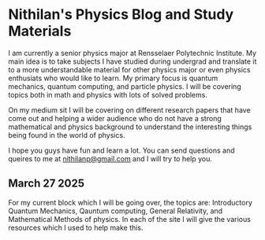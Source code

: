 # Nithilan's Physics Blog and Study Materials

I am currently a senior physics major at Rensselaer Polytechnic Institute. My main idea is to take subjects I have studied during undergrad and translate it to a more understandable material for other physics major or even physics enthusiats who would like to learn. My primary focus is quantum mechanics, quantum computing, and particle physics. I will be covering topics both in math and physics with lots of solved problems. 

On my medium sit I will be covering on different research papers that have come out and helping a wider audience who do not have a strong mathematical and physics background to understand the interesting things being found in the world of physics.

I hope you guys have fun and learn a lot. You can send questions and queires to me at nithilanp@gmail.com and I will try to help you.

## March 27 2025
For my current block which I will be going over, the topics are: Introductory Quantum Mechanics, Qauntum computing, General Relativity, and Mathematical Methods of physics. In each of the site I will give the various resources which I used to help make this.
